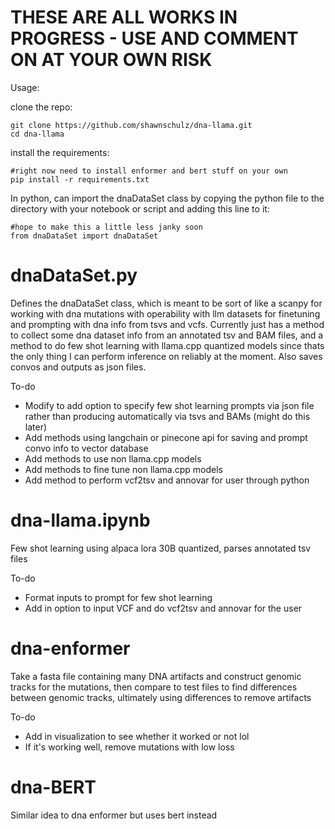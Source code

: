 # THESE ARE ALL WORKS IN PROGRESS - USE AND COMMENT ON AT YOUR OWN RISK

Usage:

clone the repo:

```
git clone https://github.com/shawnschulz/dna-llama.git
cd dna-llama
```

install the requirements:

```
#right now need to install enformer and bert stuff on your own
pip install -r requirements.txt
```

In python, can import the dnaDataSet class by copying the python file to the directory with your notebook or script and adding this line to it:

```
#hope to make this a little less janky soon
from dnaDataSet import dnaDataSet
```

# dnaDataSet.py
Defines the dnaDataSet class, which is meant to be sort of like a scanpy for working with dna mutations with operability with llm datasets for finetuning and prompting with dna info from tsvs and vcfs. Currently just has a method to collect some dna dataset info from an annotated tsv and BAM files, and a method to do few shot learning with llama.cpp quantized models since thats the only thing I can perform inference on reliably at the moment. Also saves convos and outputs as json files.

To-do
- Modify to add option to specify few shot learning prompts via json file rather than producing automatically via tsvs and BAMs (might do this later)
- Add methods using langchain or pinecone api for saving and prompt convo info to vector database
- Add methods to use non llama.cpp models
- Add methods to fine tune non llama.cpp models
- Add method to perform vcf2tsv and annovar for user through python 

# dna-llama.ipynb
Few shot learning using alpaca lora 30B quantized, parses annotated tsv files

To-do
- Format inputs to prompt for few shot learning
- Add in option to input VCF and do vcf2tsv and annovar for the user

# dna-enformer
Take a fasta file containing many DNA artifacts and construct genomic tracks for the mutations, then compare to test files to find differences between
genomic tracks, ultimately using differences to remove artifacts

To-do
- Add in visualization to see whether it worked or not lol
- If it's working well, remove mutations with low loss

# dna-BERT
Similar idea to dna enformer but uses bert instead
